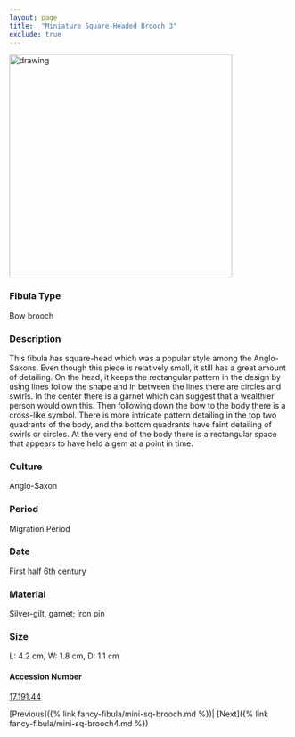 ```yaml
---
layout: page
title:  "Miniature Square-Headed Brooch 3"
exclude: true
---
```


<p><img src="https://collectionapi.metmuseum.org/api/collection/v1/iiif/465091/921392/main-image" alt="drawing" width="400"/></p>

### Fibula Type
Bow brooch
### Description
This fibula has square-head which was a popular style among the Anglo-Saxons. Even though this piece is relatively small, it still has a great amount of detailing. On the head, it keeps the rectangular pattern in the design by using lines follow the shape and in between the lines there are circles and swirls. In the center there is a garnet which can suggest that a wealthier person would own this. Then following down the bow to the body there is a cross-like symbol. There is more intricate pattern detailing in the top two quadrants of the body, and the bottom quadrants have faint detailing of swirls or circles. At the very end of the body there is a rectangular space that appears to have held a gem at a point in time.
### Culture
Anglo-Saxon
### Period
Migration Period
### Date
First half 6th century
### Material
Silver-gilt, garnet; iron pin
### Size
L: 4.2 cm, W: 1.8 cm, D: 1.1 cm



#### Accession Number
[17.191.44](https://www.metmuseum.org/art/collection/search/465091)

 [Previous]({% link fancy-fibula/mini-sq-brooch.md %})| [Next]({% link fancy-fibula/mini-sq-brooch4.md %})
